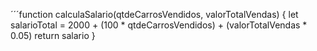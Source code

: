 ´´´function calculaSalario(qtdeCarrosVendidos, valorTotalVendas) {
  let salarioTotal = 2000 + (100 * qtdeCarrosVendidos) + (valorTotalVendas * 0.05)
  return salario
}